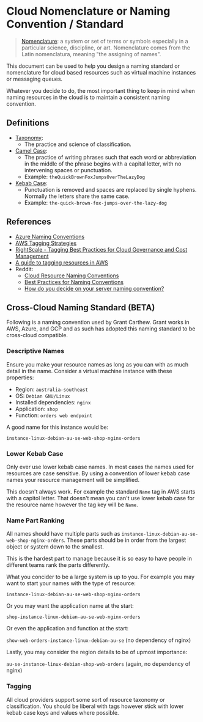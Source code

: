 # Cloud Nomenclature or Naming Convention / Standard

> [Nomenclature](https://www.merriam-webster.com/dictionary/nomenclature?pronunciation&lang=en_us&dir=n&file=nomenc03): a system or set of terms or symbols especially in a particular science, discipline, or art. Nomenclature comes from the Latin nomenclatura, meaning "the assigning of names".

This document can be used to help you design a naming standard or nomenclature for cloud based resources such as virtual machine instances or messaging queues.

Whatever you decide to do, the most important thing to keep in mind when naming resources in the cloud is to maintain a consistent naming convention.

## Definitions

* [Taxonomy](https://en.wikipedia.org/wiki/Taxonomy_(general)):
  * The practice and science of classification.
* [Camel Case](https://en.wikipedia.org/wiki/Camel_case):
  * The practice of writing phrases such that each word or abbreviation in the middle of the phrase begins with a capital letter, with no intervening spaces or punctuation.
  * Example: `theQuickBrownFoxJumpsOverTheLazyDog`
* [Kebab Case](https://en.wikipedia.org/wiki/Kebab_case):
  * Punctuation is removed and spaces are replaced by single hyphens. Normally the letters share the same case.
  * Example: `the-quick-brown-fox-jumps-over-the-lazy-dog`

## References

* [Azure Naming Conventions](https://docs.microsoft.com/en-us/azure/architecture/best-practices/naming-conventions)
* [AWS Tagging Strategies](https://aws.amazon.com/answers/account-management/aws-tagging-strategies/)
* [RightScale - Tagging Best Practices for Cloud Governance and Cost Management](https://www.rightscale.com/blog/enterprise-cloud-strategies/tagging-best-practices-cloud-governance-and-cost-management)
* [A guide to tagging resources in AWS](https://medium.com/stax-blog/a-guide-to-tagging-resources-in-aws-8f4311afeb46)
* Reddit:
  * [Cloud Resource Naming Conventions](https://www.reddit.com/r/aws/comments/6rkczi/best_practices_for_naming_conventions/)
  * [Best Practices for Naming Conventions](https://www.reddit.com/r/aws/comments/6rkczi/best_practices_for_naming_conventions/)
  * [How do you decide on your server naming convention?](https://www.reddit.com/r/sysadmin/comments/6r00ko/how_do_you_decide_on_your_server_naming_convention/)

## Cross-Cloud Naming Standard (BETA)

Following is a naming convention used by Grant Carthew. Grant works in AWS, Azure, and GCP and as such has adopted this naming standard to be cross-cloud compatible.

### Descriptive Names

Ensure you make your resource names as long as you can with as much detail in the name. Consider a virtual machine instance with these properties:

* Region: `australia-southeast`
* OS: `Debian GNU/Linux`
* Installed dependencies: `nginx`
* Application: `shop`
* Function: `orders web endpoint`

A good name for this instance would be:

`instance-linux-debian-au-se-web-shop-nginx-orders`

### Lower Kebab Case

Only ever use lower kebab case names. In most cases the names used for resources are case sensitive. By using a convention of lower kebab case names your resource management will be simplified.

This doesn't always work. For example the standard `Name` tag in AWS starts with a capitol letter. That doesn't mean you can't use lower kebab case for the resource name however the tag key will be `Name`.

### Name Part Ranking

All names should have multiple parts such as `instance-linux-debian-au-se-web-shop-nginx-orders`. These parts should be in order from the largest object or system down to the smallest.

This is the hardest part to manage because it is so easy to have people in different teams rank the parts differently.

What you concider to be a large system is up to you. For example you may want to start your names with the type of resource:

`instance-linux-debian-au-se-web-shop-nginx-orders`

Or you may want the application name at the start:

`shop-instance-linux-debian-au-se-web-nginx-orders`

Or even the application and function at the start:

`show-web-orders-instance-linux-debian-au-se` (no dependency of nginx)

Lastly, you may consider the region details to be of upmost importance:

`au-se-instance-linux-debian-shop-web-orders` (again, no dependency of nginx)

### Tagging

All cloud providers support some sort of resource taxonomy or classification. You should be liberal with tags however stick with lower kebab case keys and values where possible.




